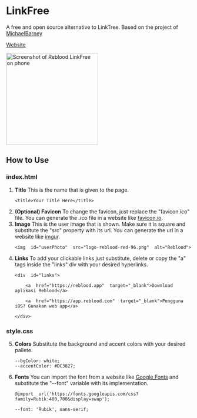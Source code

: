 # LinkFree

A free and open source alternative to LinkTree. Based on the project of [MichaelBarney](https://github.com/MichaelBarney/LinkFree)

[Website](https://reblood-link.web.app/)

<img src="https://firebasestorage.googleapis.com/v0/b/reblood-d3002.appspot.com/o/images%2Flink%2FReblood-LinkFree.png?alt=media&token=3f5859d9-bf45-4314-8869-9dca00d62381" alt="Screenshot of Reblood LinkFree on phone" width="250px">

## How to Use
### index.html
 1. **Title**
    This is the name that is given to the page.
	   ```
	   <title>Your Title Here</title>
	   ```
 2. **(Optional) Favicon** 
	To change the favicon, just replace the "favicon.ico" file. You can generate the .ico file in a website like [favicon.io](https://favicon.io/).
 3. **Image**
	 This is the user image that is shown. Make sure it is square and substitute the "src" property with its url. You can generate the url in a website like [imgur](https://imgur.com/).
	```
	<img  id="userPhoto"  src="logo-reblood-red-96.png"  alt="Reblood">
	```
 4. **Links**
 To add your clickable links just substitute, delete or copy the "a" tags inside the "links" div with your desired hyperlinks.
	```
	<div  id="links">

		<a  href="https://reblood.app"  target="_blank">Download aplikasi Reblood</a>

		<a  href="https://app.reblood.com"  target="_blank">Pengguna iOS? Gunakan web app</a>

	</div>
	```
### style.css
 5. **Colors**
	 Substitute the background and accent colors with your desired pallete.
	 ```
	 --bgColor: white;
	--accentColor: #DC3827;
	 ```
 6. **Fonts**
	 You can import the font from a website like [Google Fonts](https://fonts.google.com/) and substitute the "--font" variable with its implementation.
	 ```
	 @import  url('https://fonts.googleapis.com/css?family=Rubik:400,700&display=swap');
	 
	 --font: 'Rubik', sans-serif;
	 ```
